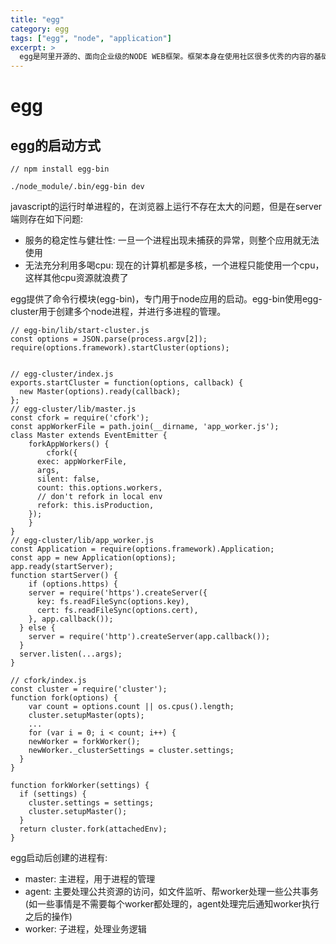 ```yaml
---
title: "egg"
category: egg
tags: ["egg", "node", "application"]
excerpt: >
  egg是阿里开源的、面向企业级的NODE WEB框架。框架本身在使用社区很多优秀的内容的基础上，做了进一步的封装，目的是快速、便捷、安全地开发企业应用。本文尝试从源码较多，解析其中的设计理念。
---
```


# egg

## egg的启动方式

```
// npm install egg-bin

./node_module/.bin/egg-bin dev
```

javascript的运行时单进程的，在浏览器上运行不存在太大的问题，但是在server端则存在如下问题:

- 服务的稳定性与健壮性: 一旦一个进程出现未捕获的异常，则整个应用就无法使用
- 无法充分利用多喝cpu: 现在的计算机都是多核，一个进程只能使用一个cpu，这样其他cpu资源就浪费了


egg提供了命令行模块(egg-bin)，专门用于node应用的启动。egg-bin使用egg-cluster用于创建多个node进程，并进行多进程的管理。


```
// egg-bin/lib/start-cluster.js
const options = JSON.parse(process.argv[2]);
require(options.framework).startCluster(options);


// egg-cluster/index.js
exports.startCluster = function(options, callback) {
  new Master(options).ready(callback);
};
// egg-cluster/lib/master.js
const cfork = require('cfork');
const appWorkerFile = path.join(__dirname, 'app_worker.js');
class Master extends EventEmitter {
	forkAppWorkers() {
		cfork({
      exec: appWorkerFile,
      args,
      silent: false,
      count: this.options.workers,
      // don't refork in local env
      refork: this.isProduction,
    });
	}
}	
// egg-cluster/lib/app_worker.js
const Application = require(options.framework).Application;
const app = new Application(options);
app.ready(startServer);
function startServer() {
	if (options.https) {
    server = require('https').createServer({
      key: fs.readFileSync(options.key),
      cert: fs.readFileSync(options.cert),
    }, app.callback());
  } else {
    server = require('http').createServer(app.callback());
  }
  server.listen(...args);
}

// cfork/index.js
const cluster = require('cluster');
function fork(options) {
	var count = options.count || os.cpus().length;
	cluster.setupMaster(opts);
	...
	for (var i = 0; i < count; i++) {
    newWorker = forkWorker();
    newWorker._clusterSettings = cluster.settings;
  }
}

function forkWorker(settings) {
  if (settings) {
    cluster.settings = settings;
    cluster.setupMaster();
  }
  return cluster.fork(attachedEnv);
}
```


egg启动后创建的进程有:

- master: 主进程，用于进程的管理
- agent: 主要处理公共资源的访问，如文件监听、帮worker处理一些公共事务(如一些事情是不需要每个worker都处理的，agent处理完后通知worker执行之后的操作)
- worker: 子进程，处理业务逻辑





